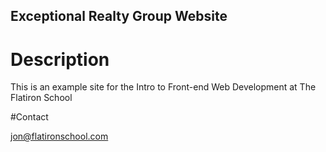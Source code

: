 Exceptional Realty Group Website
---

# Description

This is an example site for the Intro to Front-end Web Development at The Flatiron School

#Contact

jon@flatironschool.com
